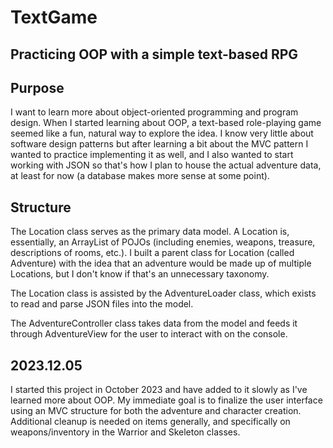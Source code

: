 # TextGame
## Practicing OOP with a simple text-based RPG

## Purpose
I want to learn more about object-oriented programming and program design. When I started learning about OOP, a 
text-based role-playing game seemed like a fun, natural way to explore the idea. I know very little about software 
design patterns but after learning a bit about the MVC pattern I wanted to practice implementing it as well, and I also
wanted to start working with JSON so that's how I plan to house the actual adventure data, at least for now (a database
makes more sense at some point).

## Structure
The Location class serves as the primary data model. A Location is, essentially, an ArrayList of POJOs (including
enemies, weapons, treasure, descriptions of rooms, etc.). I built a parent class for Location (called Adventure) with 
the idea that an adventure would be made up of multiple Locations, but I don't know if that's an unnecessary taxonomy. 

The Location class is assisted by the AdventureLoader class, which exists to read and parse JSON files into the model. 

The AdventureController class takes data from the model and feeds it through AdventureView for the user to interact
with on the console.

## 2023.12.05
I started this project in October 2023 and have added to it slowly as I've learned more about OOP. My immediate goal 
is to finalize the user interface using an MVC structure for both the adventure and character creation. 
Additional cleanup is needed on items generally, and specifically on weapons/inventory in the Warrior and 
Skeleton classes.
